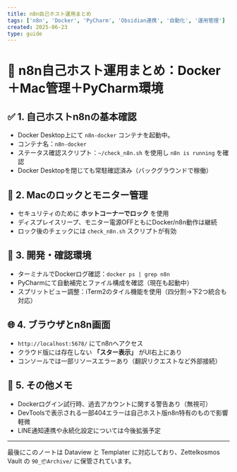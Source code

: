```yaml
---
title: n8n自己ホスト運用まとめ
tags: ['n8n', 'Docker', 'PyCharm', 'Obsidian連携', '自動化', '運用管理']
created: 2025-06-23
type: guide
---
```



# 🧾 n8n自己ホスト運用まとめ：Docker＋Mac管理＋PyCharm環境

## ✅ 1. 自己ホストn8nの基本確認
- Docker Desktop上にて `n8n-docker` コンテナを起動中。
- コンテナ名：`n8n-docker`
- ステータス確認スクリプト：`~/check_n8n.sh` を使用し `n8n is running` を確認
- Docker Desktopを閉じても常駐確認済み（バックグラウンドで稼働）

## 🔐 2. Macのロックとモニター管理
- セキュリティのために **ホットコーナーでロック** を使用
- ディスプレイスリープ、モニター電源OFFともにDocker/n8n動作は継続
- ロック後のチェックには `check_n8n.sh` スクリプトが有効

## 🧠 3. 開発・確認環境
- ターミナルでDockerログ確認：`docker ps | grep n8n`
- PyCharmにて自動補完とファイル構成を確認（現在も起動中）
- スプリットビュー調整：iTerm2のタイル機能を使用（四分割→下2つ統合も対応）

## 🌐 4. ブラウザとn8n画面
- `http://localhost:5678/` にてn8nへアクセス
- クラウド版には存在しない **「スター表示」** がUI右上にあり
- コンソールでは一部リソースエラーあり（翻訳リクエストなど外部接続）

## 📝 5. その他メモ
- Dockerログイン試行時、過去アカウントに関する警告あり（無視可）
- DevToolsで表示される一部404エラーは自己ホスト版n8n特有のもので影響軽微
- LINE通知連携や永続化設定については今後拡張予定

---

最後にこのノートは Dataview と Templater に対応しており、Zettelkosmos Vault の `90_📦Archive/` に保管されています。

